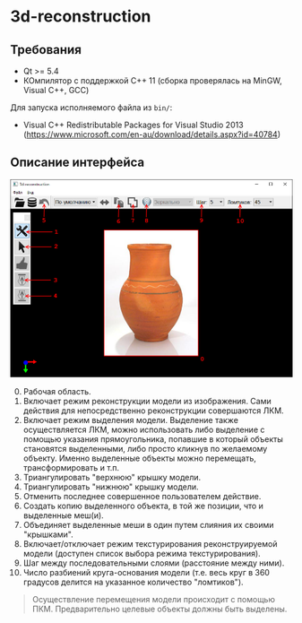 ﻿# 3d-reconstruction

## Требования

- Qt >= 5.4
- КОмпилятор с поддержкой С++ 11 (сборка проверялась на MinGW, Visual C++, GCC)

Для запуска исполняемого файла из `bin/`:
- Visual C++ Redistributable Packages for Visual Studio 2013 (https://www.microsoft.com/en-au/download/details.aspx?id=40784)

## Описание интерфейса
![screenshot.png](https://github.com/almikh/3d-reconstruction/blob/master/screenshot.png "Скриншот программы")

0. Рабочая область.
1. Включает режим реконструкции модели из изображения. Сами действия для непосредственно реконструкции совершаются ЛКМ.
2. Включает режим выделения модели. Выделение также осуществляется ЛКМ, можно использовать либо выделение с помощью указания прямоугольника, попавшие в который объекты становятся выделенными, либо просто кликнув по желаемому объекту. Именно выделенные объекты можно перемещать, трансформировать и т.п.
3. Триангулировать "верхнюю" крышку модели.
4. Триангулировать "нижнюю" крышку модели.
5. Отменить последнее совершенное пользователем действие.
6. Создать копию выделенного объекта, в той же позиции, что и выделенные меш(и).
7. Объединяет выделенные меши в один путем слияния их своими "крышками".
8. Включает/отключает режим текстурирования реконструируемой модели (доступен список выбора режима текстурирования).
9. Шаг между последовательными слоями (расстояние между ними).
10. Число разбиений круга-основания модели (т.е. весь круг в 360 градусов делится на указанное количество "ломтиков").

> Осуществление перемещения модели происходит с помощью ПКМ. Предварительно целевые объекты должны быть выделены.
